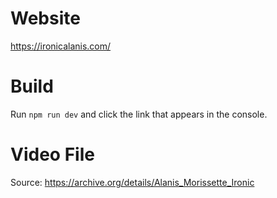 # Website

https://ironicalanis.com/

# Build

Run `npm run dev` and click the link that appears in the console.

# Video File

Source: https://archive.org/details/Alanis_Morissette_Ironic
